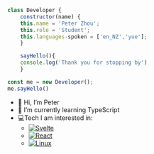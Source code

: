 ```javascript
class Developer {
    constructor(name) {
    this.name = 'Peter Zhou';
    this.role = 'Student';
    this.languages-spoken = ['en_NZ','yue'];
    }

    sayHello(){
    console.log('Thank you for stopping by')
    }

const me = new Developer();
me.sayHello()
```
- 👋 Hi, I’m Peter
- 🌱 I’m currently learning TypeScript
- 💻Tech I am interested in:
    - [![Svelte](https://img.shields.io/badge/Svelte-%23f1413d.svg?logo=svelte&logoColor=white)]([https://svelte.dev/])
    - [![React](https://img.shields.io/badge/React-%2320232a.svg?logo=react&logoColor=%2361DAFB)]([https://react.dev/])
    - [![Linux](https://img.shields.io/badge/Linux-FCC624?logo=linux&logoColor=black)](#)


    

<!---
zetapow/zetapow is a ✨ special ✨ repository because its `README.md` (this file) appears on your GitHub profile.
You can click the Preview link to take a look at your changes.
- 👀 I’m interested in Svelte

--->
